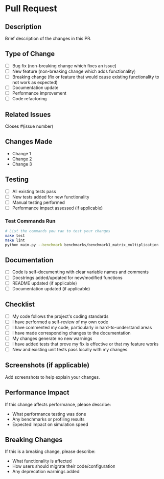 # Pull Request

## Description
Brief description of the changes in this PR.

## Type of Change
- [ ] Bug fix (non-breaking change which fixes an issue)
- [ ] New feature (non-breaking change which adds functionality)
- [ ] Breaking change (fix or feature that would cause existing functionality to not work as expected)
- [ ] Documentation update
- [ ] Performance improvement
- [ ] Code refactoring

## Related Issues
Closes #(issue number)

## Changes Made
- Change 1
- Change 2
- Change 3

## Testing
- [ ] All existing tests pass
- [ ] New tests added for new functionality
- [ ] Manual testing performed
- [ ] Performance impact assessed (if applicable)

### Test Commands Run
```bash
# List the commands you ran to test your changes
make test
make lint
python main.py --benchmark benchmarks/benchmark1_matrix_multiplication.asm
```

## Documentation
- [ ] Code is self-documenting with clear variable names and comments
- [ ] Docstrings added/updated for new/modified functions
- [ ] README updated (if applicable)
- [ ] Documentation updated (if applicable)

## Checklist
- [ ] My code follows the project's coding standards
- [ ] I have performed a self-review of my own code
- [ ] I have commented my code, particularly in hard-to-understand areas
- [ ] I have made corresponding changes to the documentation
- [ ] My changes generate no new warnings
- [ ] I have added tests that prove my fix is effective or that my feature works
- [ ] New and existing unit tests pass locally with my changes

## Screenshots (if applicable)
Add screenshots to help explain your changes.

## Performance Impact
If this change affects performance, please describe:
- What performance testing was done
- Any benchmarks or profiling results
- Expected impact on simulation speed

## Breaking Changes
If this is a breaking change, please describe:
- What functionality is affected
- How users should migrate their code/configuration
- Any deprecation warnings added